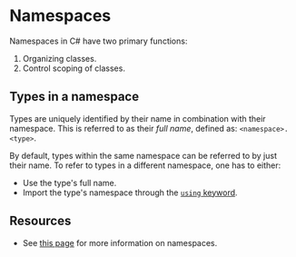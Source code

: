 # Namespaces

Namespaces in C# have two primary functions:

1. Organizing classes.
1. Control scoping of classes.

## Types in a namespace

Types are uniquely identified by their name in combination with their namespace. This is referred to as their _full name_, defined as: `<namespace>.<type>`.

By default, types within the same namespace can be referred to by just their name. To refer to types in a different namespace, one has to either:

- Use the type's full name.
- Import the type's namespace through the [`using` keyword][csharp-keyword-using].

[csharp-keyword-using]: ../keywords/using.md

## Resources

- See [this page][docs.microsoft.com-namespaces] for more information on namespaces.

[docs.microsoft.com-namespaces]: https://docs.microsoft.com/en-us/dotnet/csharp/programming-guide/namespaces/
